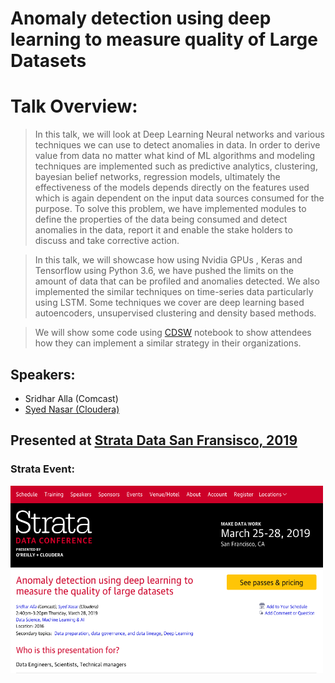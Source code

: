 # Anomaly detection using deep learning to measure quality of Large Datasets ​

# Talk Overview: 

> In this talk, we will look at Deep Learning Neural networks and various techniques we can use to detect anomalies in data. In order to derive value from data no matter what kind of ML algorithms and modeling techniques are implemented such as predictive analytics, clustering, bayesian belief networks, regression models, ultimately the effectiveness of the models depends directly on the features used which is again dependent on the input data sources consumed for the purpose. 
To solve this problem, we have implemented modules to define the properties of the data being consumed and detect anomalies in the data, report it and enable the stake holders to discuss and take corrective action.

> In this talk, we will showcase how using Nvidia GPUs , Keras and Tensorflow using Python 3.6, we have pushed the limits on the amount of data that can be profiled and anomalies detected. We also implemented the similar techniques on time-series data particularly using LSTM. Some techniques we cover are deep learning based autoencoders, unsupervised clustering and density based methods.

> We will show some code using [CDSW](https://www.cloudera.com/products/data-science-and-engineering/data-science-workbench.html) notebook to show attendees how they can implement a similar strategy in their organizations.

## Speakers:

* Sridhar Alla (Comcast)
* [Syed Nasar (Cloudera)](https://conferences.oreilly.com/strata/strata-ca/public/schedule/speaker/184705)

## Presented at [Strata Data San Fransisco, 2019](https://conferences.oreilly.com/strata/strata-ca/public/schedule/detail/72656)

### Strata Event:

<a href="https://conferences.oreilly.com/strata/strata-ca/public/schedule/detail/72656" target="_blank"><img src="strata_poster.png"   alt="strata-poster" width="500" height="300"></a>